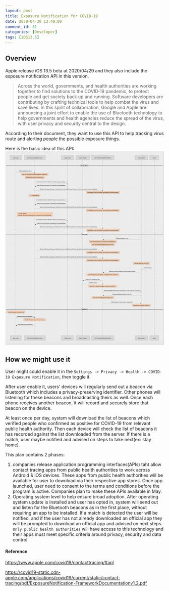 ```yaml
---
layout: post
title: Exposure Notification for COVID-19
date: 2020-04-30 13:40:00
comment_id: 81
categories: [Developer]
tags: [iOS13.5]
---
```


## Overview

Apple release iOS 13.5 beta at 2020/04/29 and they also include the exposure notification API in this version.

> Across the world, governments, and health authorities are working together to find solutions to the COVID‑19 pandemic, to protect people and get society back up and running. Software developers are contributing by crafting technical tools to help combat the virus and save lives. In this spirit of collaboration, Google and Apple are announcing a joint effort to enable the use of Bluetooth technology to help governments and health agencies reduce the spread of the virus, with user privacy and security central to the design.

According to their document, they want to use this API to help tracking virus route and alerting people the possible exposure things.

Here is the basic idea of this API:
![narcexposure_notificationissistic](/images/2020-04-30-Exposure-Notification-for-COVID-19/exposure_notification.png)

## How we might use it

User might could enable it in the `Settings -> Privacy -> Health -> COVID-19 Exposure Notification`, then toggle it.

After user enable it, users' devices will regularly send out a beacon via Bluetooth which includes a privacy-preserving identifier. Other phones will listening for these beacons and broadcasting theirs as well. Once each phone receives another beacon, it will record and securely store that beacon on the device.

At least once per day, system will download the list of beacons which verified people who confirmed as positive for COVID-19 from relevant public health authority. Then each device will check the list of beacons it has recorded against the list downloaded from the server. If there is a match, user maybe notified and advised on steps to take next(ex: stay home).

This plan contains 2 phases:
1. companies release application programming interfaces(APIs) taht allow contact tracing apps from public health authorities to work across Android & iOS devices. These apps from public health authorities will be available for user to download via their respective app stores. Once app launched, user need to consent to the terms and conditions before the program is active. Companies plan to make these APIs available in May.
2. Operating system level to help ensure broad adoption. After operating system update is installed and user has opted in, system will send out and listen for the Bluetooth beacons as in the first place, without requiring an app to be installed. If a match is detected the user will be notified, and if the user has not already downloaded an official app they will be prompted to download an official app and advised on next steps. `Only public health authorities` will have access to this technology and their apps must meet specific criteria around privacy, security and data control.

#### Reference

<https://www.apple.com/covid19/contacttracing/#apl>

<https://covid19-static.cdn-apple.com/applications/covid19/current/static/contact-tracing/pdf/ExposureNotification-FrameworkDocumentationv1.2.pdf>